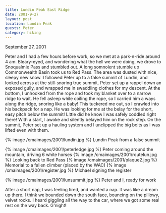 ```yaml
---
title: Lundin Peak East Ridge
date: 2001-9-27
layout: post
location: Lundin Peak
guests: Peter
category: hiking
---
```



September 27, 2001

Peter and I had a few hours before work, so we met at a park-n-ride
around 4 am. Bleary-eyed, and wondering what the hell we were doing,
we drove to Snoqualmie Pass and stumbled out. A long somnolent stumble
up Commonwealth Basin took us to Red Pass. The area was dusted with
nice, sleepy new snow. I followed Peter up to a false summit of
Lundin, and looked across at the still-snoring true summit. Peter set
up a rappel down an exposed gully, and wrapped me in swaddling clothes
for my descent. At the bottom, I unhooked from the rope and took my
blanket over to a narrow ridge to wait. He fell asleep while coiling
the rope, so I carried him a ways along the ridge, snoring like a
baby! This tuckered me out, so I crawled into his backpack for a
nap. He was looking for me at the belay for the short, easy pitch
below the summit!  Little did he know I was safely coddled right
there! With a start, I awoke and silently belayed him on the rock
step. On the summit, Peter set up a hauling system and I unclipped the
big bolts as I was lifted even with them.

{% image /cmaimages/2001/lundin.jpg %}
Lundin Peak from a false summit

{% image /cmaimages/2001/peterledge.jpg %}
Peter coming around the mountain, driving 6 white horses
{% image /cmaimages/2001/routelun.jpg %}
Looking back to Red Pass
{% image /cmaimages/2001/plaque2.jpg %}
Memorial to a fallen climber (placed by the WAC)
{% image /cmaimages/2001/register.jpg %}
Michael signing the register

{% image /cmaimages/2001/lunsummit.jpg %}
Peter and I, ready for work

After a short nap, I was feeling tired, and wanted a nap. It was like a dream up there. I think
we bounded down the south face, bouncing on the pillowy, velvet rocks. I heard giggling all
the way to the car, where we got some real rest on the way back. G'night!

